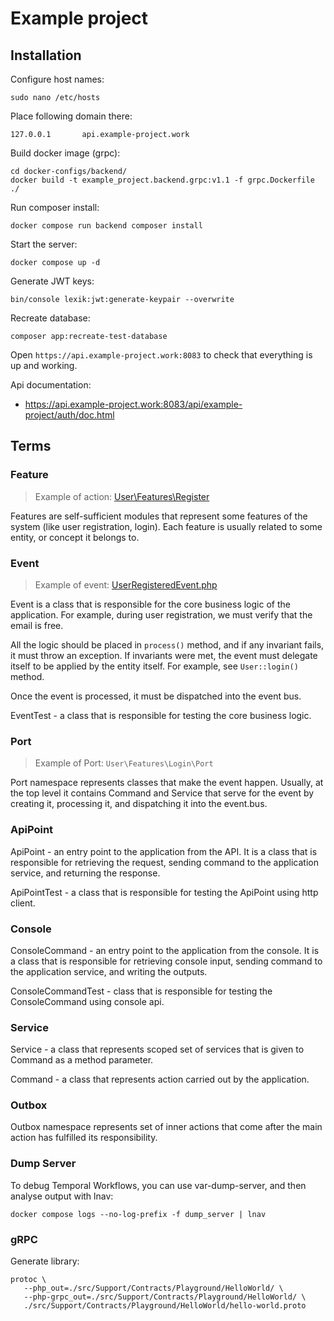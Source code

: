 # Example project

## Installation

Configure host names:

```shell
sudo nano /etc/hosts
```

Place following domain there:

```shell
127.0.0.1       api.example-project.work
```

Build docker image (grpc):

```shell
cd docker-configs/backend/
docker build -t example_project.backend.grpc:v1.1 -f grpc.Dockerfile ./
```

Run composer install:

```shell
docker compose run backend composer install
```

Start the server:

```shell
docker compose up -d
```

Generate JWT keys:

```shell
bin/console lexik:jwt:generate-keypair --overwrite
```

Recreate database:

```shell
composer app:recreate-test-database
```

Open `https://api.example-project.work:8083` to check that everything is up and working.

Api documentation:

- https://api.example-project.work:8083/api/example-project/auth/doc.html

## Terms

### Feature

> Example of action:
> [User\Features\Register](src/EmployeePortal/Authentication/User/Actions/Register)

Features are self-sufficient modules that represent some features of the system (like user registration, login).
Each feature is usually related to some entity, or concept it belongs to.

### Event

> Example of
> event: [UserRegisteredEvent.php](src/EmployeePortal/Authentication/User/Features/Register/UserRegisteredEvent.php)

Event is a class that is responsible for the core business logic of the application.
For example, during user registration, we must verify that the email is free.

All the logic should be placed in `process()` method, and if any invariant fails, it must throw an exception.
If invariants were met, the event must delegate itself to be applied by the entity itself. For example, see
`User::login()` method.

Once the event is processed, it must be dispatched into the event bus.

EventTest - a class that is responsible for testing the core business logic.

### Port

> Example of Port: `User\Features\Login\Port`

Port namespace represents classes that make the event happen.
Usually, at the top level it contains Command and Service that serve for the event by creating it, processing it, and
dispatching it into the event.bus.

### ApiPoint

ApiPoint - an entry point to the application from the API. It is a class that is responsible for retrieving the request,
sending command to the application service, and returning the response.

ApiPointTest - a class that is responsible for testing the ApiPoint using http client.

### Console

ConsoleCommand - an entry point to the application from the console. It is a class that is responsible for retrieving
console input, sending command to the application service, and writing the outputs.

ConsoleCommandTest - class that is responsible for testing the ConsoleCommand using console api.

### Service

Service - a class that represents scoped set of services that is given to Command as a method parameter.

Command - a class that represents action carried out by the application.

### Outbox

Outbox namespace represents set of inner actions that come after the main action has fulfilled its responsibility.

### Dump Server

To debug Temporal Workflows, you can use var-dump-server, and then analyse output with lnav:

```shell
docker compose logs --no-log-prefix -f dump_server | lnav
```

### gRPC

Generate library:

```shell
protoc \
   --php_out=./src/Support/Contracts/Playground/HelloWorld/ \
   --php-grpc_out=./src/Support/Contracts/Playground/HelloWorld/ \
   ./src/Support/Contracts/Playground/HelloWorld/hello-world.proto
```
